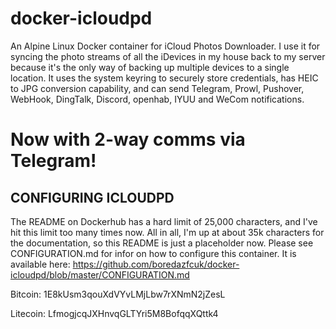 # docker-icloudpd
An Alpine Linux Docker container for iCloud Photos Downloader. I use it for syncing the photo streams of all the iDevices in my house back to my server because it's the only way of backing up multiple devices to a single location. It uses the system keyring to securely store credentials, has HEIC to JPG conversion capability, and can send Telegram, Prowl, Pushover, WebHook, DingTalk, Discord, openhab, IYUU and WeCom notifications.

# Now with 2-way comms via Telegram!

## CONFIGURING ICLOUDPD

The README on Dockerhub has a hard limit of 25,000 characters, and I've hit this limit too many times now. All in all, I'm up at about 35k characters for the documentation, so this README is just a placeholder now. Please see CONFIGURATION.md for infor on how to configure this container. It is available here: https://github.com/boredazfcuk/docker-icloudpd/blob/master/CONFIGURATION.md

Bitcoin: 1E8kUsm3qouXdVYvLMjLbw7rXNmN2jZesL

Litecoin: LfmogjcqJXHnvqGLTYri5M8BofqqXQttk4
